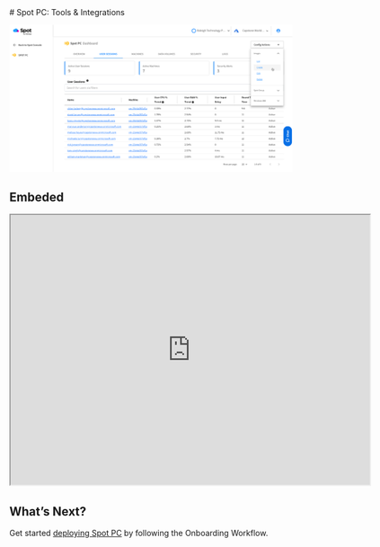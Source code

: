 <meta name="robots" content="noindex">
# Spot PC: Tools & Integrations


[![Test Video](spot-pc/_media/features-01.png)](https://drive.google.com/file/d/1Mp7hMNsbjq7KXHk-AD5bav2NXDFptRpw/view?usp=sharing "Link Title")


## Embeded

<iframe src="https://drive.google.com/file/d/1Mp7hMNsbjq7KXHk-AD5bav2NXDFptRpw/preview" width="640" height="480" allow="autoplay"></iframe>


## What’s Next?

Get started [deploying Spot PC](spot-pc/getting-started/onboarding-workflow) by following the Onboarding Workflow.
